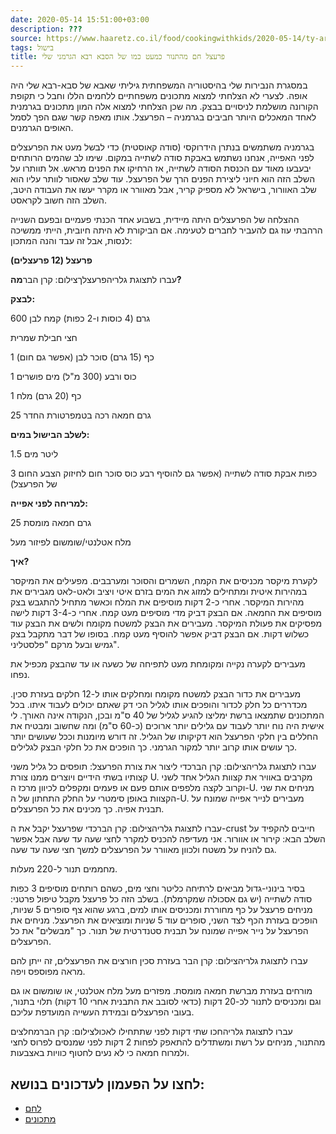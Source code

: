 ```yaml
---
date: 2020-05-14 15:51:00+03:00
description: ???
source: https://www.haaretz.co.il/food/cookingwithkids/2020-05-14/ty-article/0000017f-f8fb-d47e-a37f-f9ff20340000
tags: בישול
title: פרעצל חם מהתנור כמעט כמו של הסבא רבא הגרמני שלי
---
```


במסגרת הנבירות שלי בהיסטוריה המשפחתית גיליתי שאבא של סבא-רבא שלי היה אופה. לצערי לא הצלחתי למצוא מתכונים משפחתיים ללחמים הללו וחבל כי תקופת הקורונה מושלמת לניסויים בבצק. מה שכן הצלחתי למצוא אלה המון מתכונים בגרמנית לאחד המאכלים היותר חביבים בגרמניה – הפרעצל. אותו מאפה קשר שגם הפך לסמל האופים הגרמנים.

בגרמניה משתמשים בנתרן הידרוקסי (סודה קאוסטית) כדי לבשל מעט את הפרעצלים לפני האפייה, אנחנו נשתמש באבקת סודה לשתייה במקום. שימו לב שהמים הרותחים יבעבעו מאוד עם הכנסת הסודה לשתייה, אז הרחיקו את הפנים מראש. אל תוותרו על השלב הזה הוא חיוני ליצירת הפנים הרך של הפרעצל. עוד שלב שאסור לוותר עליו הוא שלב האוורור, בישראל לא מספיק קריר, אבל מאוורר או מקרר יעשו את העבודה היטב, השלב הזה חשוב לקראסט.

ההצלחה של הפרעצלים היתה מיידית, בשבוע אחד הכנתי פעמיים ובפעם השנייה הרהבתי עוז גם להעביר לחברים לטעימה. אם הביקורת לא היתה חיובית, הייתי ממשיכה לנסות, אבל זה עבד והנה המתכון:

**פרעצל (12 פרעצלים)**

 עברו לתצוגת גלריהפרעצלךצילום: קרן הבר**מה?**

**לבצק:**

 600 גרם (4 כוסות ו-2 כפות) קמח לבן

 חצי חבילת שמרית

 1 כף (15 גרם) סוכר לבן (אפשר גם חום)

 1 כוס ורבע (300 מ"ל) מים פושרים

 1 כף (20 גרם) מלח

 25 גרם חמאה רכה בטמפרטורת החדר

**לשלב הבישול במים:**

1.5 ליטר מים

 3 כפות אבקת סודה לשתייה (אפשר גם להוסיף רבע כוס סוכר חום לחיזוק הצבע החום של הפרעצל)

**למריחה לפני אפייה:**

25 גרם חמאה מומסת

 מלח אטלנטי/שומשום לפיזור מעל

**איך?**

לקערת מיקסר מכניסים את הקמח, השמרים והסוכר ומערבבים. מפעילים את המיקסר במהירות איטית ומתחילים למזוג את המים בזרם איטי ויציב ולאט-לאט מגבירים את מהירות המיקסר. אחרי כ-2 דקות מוסיפים את המלח וכאשר מתחיל להתגבש בצק מוסיפים את החמאה. אם הבצק דביק מדי מוסיפים מעט קמח. אחרי כ-3-4 דקות לישה מפסיקים את פעולת המיקסר. מעבירים את הבצק למשטח מקומח ולשים את הבצק עוד כשלוש דקות. אם הבצק דביק אפשר להוסיף מעט קמח. בסופו של דבר מתקבל בצק גמיש ובעל מרקם "פלסטליני".

מעבירים לקערה נקייה ומקומחת מעט לתפיחה של כשעה או עד שהבצק מכפיל את נפחו.

מעבירים את כדור הבצק למשטח מקומח ומחלקים אותו ל-12 חלקים בעזרת סכין. מכדררים כל חלק לכדור והופכים אותו לגליל הכי דק שאתם יכולים לעבוד איתו. בכל המתכונים שתמצאו ברשת ימליצו להגיע לגליל של 40 ס"מ ובכן, הנקודה אינה האורך. לי אישית היה נוח יותר לעבוד עם גלילים יותר ארוכים (כ-60 ס"מ) ומה שחשוב ומבטיח את החללים בין חלקי הפרעצל הוא דקיקותו של הגליל. זה דורש מיומנות וככל שעושים יותר כך עושים אותו קרוב יותר למקור הגרמני. כך הופכים את כל חלקי הבצק לגלילים.

 עברו לתצוגת גלריהצילום: קרן הברכדי ליצור את צורת הפרעצל: תופסים כל גליל משני קצותיו בשתי הידיים ויוצרים ממנו צורת U. מקרבים באוויר את קצוות הגליל אחד לשני וקרוב לקצה מלפפים אותם פעם או פעמים ומקפלים לכיוון מרכז ה-U. מניחים את שני הקצוות באופן סימטרי על החלק התחתון של ה-U. מעבירים לנייר אפייה שמונח על תבנית אפיה. כך מכינים את כל הפרעצלים.

 עברו לתצוגת גלריהצילום: קרן הברכדי שפרעצל יקבל את ה-crust חייבים להקפיד על השלב הבא: קירור או אוורור. אני מעדיפה להכניס למקרר לחצי שעה עד שעה אבל אפשר גם להניח על משטח ולכוון מאוורר על הפרעצלים למשך חצי שעה עד שעה.

מחממים תנור ל-220 מעלות.

בסיר בינוני-גדול מביאים לרתיחה כליטר וחצי מים, כשהם רותחים מוסיפים 3 כפות סודה לשתייה (יש גם אסכולה שמקרמלת). בשלב הזה כל פרעצל מקבל טיפול פרטני: מניחים פרעצל על כף מחוררת ומכניסים אותו למים, ברגע שהוא צף סופרים 5 שניות, הופכים בעזרת הכף לצד השני, סופרים עוד 5 שניות ומוציאים את הפרעצל. מניחים את הפרעצל על נייר אפייה שמונח על תבנית סטנדרטית של תנור. כך "מבשלים" את כל הפרעצלים.

 עברו לתצוגת גלריהצילום: קרן הבר בעזרת סכין חורצים את הפרעצלים, זה ייתן להם מראה מפוספס ויפה.

מורחים בעזרת מברשת חמאה מומסת. מפזרים מעל מלח אטלנטי, או שומשום או גם וגם ומכניסים לתנור לכ-20 דקות (כדאי לסובב את התבנית אחרי 10 דקות) תלוי בתנור, בעובי הפרעצלים ובמידת העשייה המועדפת עליכם.

 עברו לתצוגת גלריהחכו שתי דקות לפני שתתחילו לאכולצילום: קרן הברמחלצים מהתנור, מניחים על רשת ומשתדלים להתאפק לפחות 2 דקות לפני שמנסים לפרוס לחצי ולמרוח חמאה כי לא נעים לחטוף כוויות באצבעות.

לחצו על הפעמון לעדכונים בנושא:
------------------------------

* [לחם](/ty-tag/breads-0000017f-da56-d718-a5ff-fad6cfab0000)
* [מתכונים](/ty-tag/recipes-0000017f-da28-dea8-a77f-de6a4ba50000)